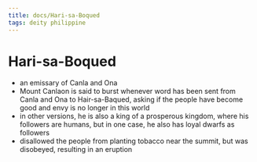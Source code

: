 ```yaml
---
title: docs/Hari-sa-Boqued
tags: deity philippine
---
```


# Hari-sa-Boqued
- an emissary of Canla and Ona
- Mount Canlaon is said to burst whenever word has been sent from Canla and Ona to Hair-sa-Baqued, asking if the people have become good and envy is no longer in this world
- in other versions, he is also a king of a prosperous kingdom, where his followers are humans, but in one case, he also has loyal dwarfs as followers
- disallowed the people from planting tobacco near the summit, but was disobeyed, resulting in an eruption